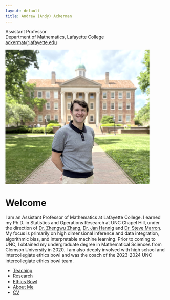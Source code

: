 ```yaml
---
layout: default
title: Andrew (Andy) Ackerman
---
```


Assistant Professor   
Department of Mathematics, Lafayette College    
ackermat@lafayette.edu

<img src="pictures/prof4.png" width="450" />


# Welcome
I am an Assistant Professor of Mathematics at Lafayette College.  I earned my Ph.D. in Statistics and Operations Research at UNC Chapel Hill, under the direction of [Dr. Zhengwu Zhang](https://zhengwu.github.io/), [Dr. Jan Hannig](https://hannig.cloudapps.unc.edu/) and [Dr. Steve Marron](https://marron.web.unc.edu/).  My focus is primarily on high dimensional inference and data integration, algorithmic bias, and interpretable machine learning.  Prior to coming to UNC, I obtained my undergraduate degree in Mathematical Sciences from Clemson University in 2020.  I am also deeply involved with high school and intercollegiate ethics bowl and was the coach of the 2023-2024 UNC intercollegiate ethics bowl team. 

- [Teaching](teaching.md)
- [Research](research.md)
- [Ethics Bowl](ethicsbowl.md)
- [About Me](about.md)
- [CV](CV.md)
  


